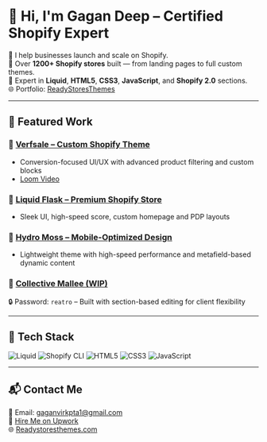 # 👋 Hi, I'm Gagan Deep – Certified Shopify Expert

💼 I help businesses launch and scale on Shopify.  
🧠 Over **1200+ Shopify stores** built — from landing pages to full custom themes.  
🔧 Expert in **Liquid**, **HTML5**, **CSS3**, **JavaScript**, and **Shopify 2.0** sections.  
🌐 Portfolio: [ReadyStoresThemes](https://readystoresthemes.com/pages/shopify-developer-certified-shopify-expert)

---

## 🚀 Featured Work

### 🔹 [Verfsale – Custom Shopify Theme](https://www.verfsale.com)
- Conversion-focused UI/UX with advanced product filtering and custom blocks  
- [Loom Video](https://www.loom.com/share/a525b2da7b0749c2900f1a70f4d8020f?sid=dc149221-3263-4889-a236-68fba6174b1b)

### 🔹 [Liquid Flask – Premium Shopify Store](https://www.liquidflask.com)
- Sleek UI, high-speed score, custom homepage and PDP layouts

### 🔹 [Hydro Moss – Mobile-Optimized Design](https://hydro-moss.myshopify.com)
- Lightweight theme with high-speed performance and metafield-based dynamic content

### 🔹 [Collective Mallee (WIP)](https://collective-mallee.myshopify.com)  
🔒 Password: `reatro` – Built with section-based editing for client flexibility

---

## 🧰 Tech Stack
![Liquid](https://img.shields.io/badge/-Liquid-orange?logo=shopify&logoColor=white)
![Shopify CLI](https://img.shields.io/badge/-Shopify%20CLI-green?logo=shopify)
![HTML5](https://img.shields.io/badge/-HTML5-E34F26?logo=html5&logoColor=white)
![CSS3](https://img.shields.io/badge/-CSS3-1572B6?logo=css3&logoColor=white)
![JavaScript](https://img.shields.io/badge/-JavaScript-F7DF1E?logo=javascript&logoColor=black)

---

## 📬 Contact Me
📩 Email: gaganvirkpta1@gmail.com  
💼 [Hire Me on Upwork](https://www.upwork.com/freelancers/shopifyexpertshopifydeveloper)  
🌐 [Readystoresthemes.com](https://readystoresthemes.com/pages/shopify-developer-certified-shopify-expert)

